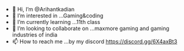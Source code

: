 - 👋 Hi, I’m @Arihantkadian
- 👀 I’m interested in ...Gaming&coding
- 🌱 I’m currently learning ...11th class
- 💞️ I’m looking to collaborate on ...maxmore gaming and gaming industries of india
- 📫 How to reach me ...by my discord https://discord.gg/6X4axBt3

<!---
Arihantkadian/Arihantkadian is a ✨ special ✨ repository because its `README.md` (this file) appears on your GitHub profile.
You can click the Preview link to take a look at your changes.
--->
